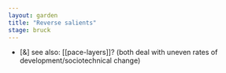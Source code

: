 ```yaml
---  
layout: garden
title: "Reverse salients"
stage: bruck
---
```


- [&] see also: [[pace-layers]]? (both deal with uneven rates of development/sociotechnical change)